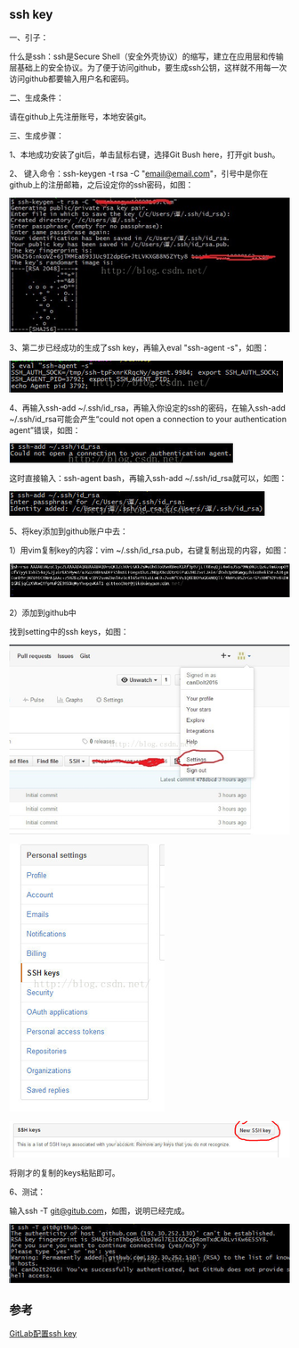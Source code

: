## ssh key

一、引子：

什么是ssh：ssh是Secure Shell（安全外壳协议）的缩写，建立在应用层和传输层基础上的安全协议。为了便于访问github，要生成ssh公钥，这样就不用每一次访问github都要输入用户名和密码。

二、生成条件：

请在github上先注册账号，本地安装git。

三、生成步骤：

1、本地成功安装了git后，单击鼠标右键，选择Git Bush here，打开git bush。

2、 键入命令：ssh-keygen -t rsa -C "email@email.com"，引号中是你在github上的注册邮箱，之后设定你的ssh密码，如图：

![img](ssh-key.assets/5719d4c5f31d48a399a73e4ca59c8ec8.jpeg)

3、第二步已经成功的生成了ssh key，再输入eval  "ssh-agent -s"，如图：

![img](ssh-key.assets/1a45a8f0e1ee4b26acc07b34a345b31e.jpeg)

4、再输入ssh-add ~/.ssh/id_rsa，再输入你设定的ssh的密码，在输入ssh-add ~/.ssh/id_rsa可能会产生“could not open a connection to your authentication agent”错误，如图：

![img](ssh-key.assets/c68317028d434ca9af309e2b86919dc3.jpeg)

这时直接输入：ssh-agent bash，再输入ssh-add ~/.ssh/id_rsa就可以，如图：

![img](ssh-key.assets/5e9ffa4a30264806811708fbf57a5ae1.jpeg)

5、将key添加到github账户中去：

1）用vim复制key的内容：vim ~/.ssh/id_rsa.pub，右键复制出现的内容，如图：

![img](ssh-key.assets/2b0df13504fb4c108d1e5c23f02b24fc.jpeg)

2）添加到github中

找到setting中的ssh keys，如图：

![img](ssh-key.assets/4d9ddd1f52734d4db640065a192c06aa.jpeg)

![img](ssh-key.assets/1ec9d1245eae4b63a671ef1fd5e48926.jpeg)

![img](ssh-key.assets/762d1445d1fd4d9993d07b7758f9bea7.jpeg)

将刚才的复制的keys粘贴即可。

6、测试：

输入ssh -T git@gitub.com，如图，说明已经完成。

![img](ssh-key.assets/69e35737fe2a43fda39c451550023527.jpeg)

## 参考

[GitLab配置ssh key](https://www.cnblogs.com/hafiz/p/8146324.html)

